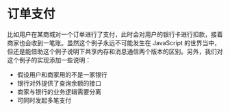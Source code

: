 # 订单支付

比如用户在某商城对一个订单进行了支付，此时会对用户的银行卡进行扣款，接着商家也会收到一笔账。虽然这个例子永远不可能发生在 JavaScript 的世界当中，但还是能借助这个例子说明下共享内存和消息通信两个版本的区别。另外，我们对这个例子的实现添加一些说明：

+ 假设用户和商家用的不是一家银行
+ 银行对外提供了查询余额的接口
+ 商家与银行的业务逻辑需要分离
+ 可同时发起多笔支付

